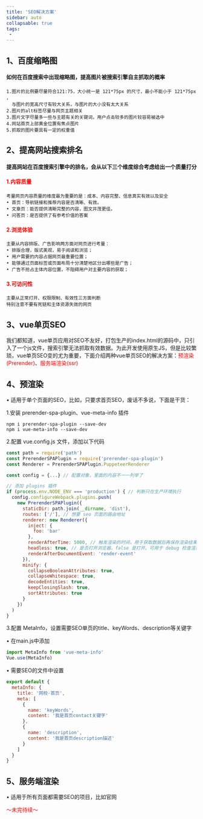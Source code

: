 ```yaml
---
title: 'SEO解决方案'
sidebar: auto
collapsable: true
tags:
 - 
---
```

## 1、百度缩略图
#### 如何在百度搜索中出现缩略图，提高图片被搜索引擎自主抓取的概率
```
1.图片的比例要尽量符合121:75，大小统一是 121*75px 的尺寸，最小不能小于 121*75px ，
  与图片的宽高尺寸有较大关系，与图片的大小没有太大关系
2.图片的alt标签尽量与网页主题相关
3.图片文字尽量多一些与主题有关的关键词，用户点击较多的图片较容易被选中
4.网站首页上部黄金位置有焦点图片
5.抓取的图片要具有一定的权重值
```

## 2、提高网站搜索排名
#### 提高网站在百度搜索引擎中的排名，会从以下三个维度综合考虑给出一个质量打分
#### <font color='red'>1.内容质量</font>
```
考量网页内容质量的维度最为重要的是：成本、内容完整、信息真实有效以及安全
• 首页：导航链接和推荐内容是否清晰、有效。
• 文章页：能否提供清晰完整的内容，图文并茂更佳。
• 问答页：是否提供了有参考价值的答案
```
#### <font color='red'>2.浏览体验</font>
```
主要从内容排版、广告影响两方面对网页进行考量：
• 排版合理，版式美观，易于阅读和浏览；
• 用户需要的内容占据网页最重要位置；
• 能够通过页面标签或页面布局十分清楚地区分出哪些是广告；
• 广告不抢占主体内容位置，不阻碍用户对主要内容的获取；
```
#### <font color='red'>3.可访问性</font>
```
主要从正常打开、权限限制、有效性三方面判断
特别注意不要有死链和主体资源失效的网页
```

## 3、vue单页SEO
我们都知道，vue单页应用对SEO不友好，打包生产的index.html的源码中，只引入了一个js文件，搜索引擎无法抓取有效数据。为此开发使用原生JS，但是比较繁琐，vue单页SEO变的尤为重要，下面介绍两种vue单页SEO的解决方案：<font color='red'>预渲染(Prerender)</font>、<font color='red'>服务端渲染(ssr)</font>

## 4、预渲染
• 适用于单个页面的SEO，比如，只要求首页SEO，废话不多说，下面是干货：

1.安装 prerender-spa-plugin、vue-meta-info 插件
```
npm i prerender-spa-plugin --save-dev
npm i vue-meta-info --save-dev
```
2.配置 vue.config.js 文件，添加以下代码
```js
const path = require('path')
const PrerenderSPAPlugin = require('prerender-spa-plugin')
const Renderer = PrerenderSPAPlugin.PuppeteerRenderer

const config = {...} // 配置对象，里面的内容不一一列举了

// 添加 plugins 插件
if (process.env.NODE_ENV === 'production') { // 判断只在生产环境执行
  config.configureWebpack.plugins.push(
    new PrerenderSPAPlugin({
      staticDir: path.join(__dirname, 'dist'),
      routes: ['/'], // 想要 seo 页面的路由地址
      renderer: new Renderer({
        inject: {
          foo: 'bar'
        },
        renderAfterTime: 5000, // 触发渲染的时间，用于获取数据后再保存渲染结果
        headless: true, // 是否打开浏览器，false 是打开。可用于 debug 检查渲染结果
        renderAfterDocumentEvent: 'render-event'
      }),
      minify: {
        collapseBooleanAttributes: true,
        collapseWhitespace: true,
        decodeEntities: true,
        keepClosingSlash: true,
        sortAttributes: true
      }
    })
  )
}
```
3.配置 MetaInfo，设置需要SEO单页的title、keyWords、description等关键字

• 在main.js中添加
```js
import MetaInfo from 'vue-meta-info'
Vue.use(MetaInfo)
```
• 需要SEO的文件中设置
```js
export default {
  metaInfo: {
    title: '网校-首页',
    meta: [
      {
        name: 'keyWords',
        content: '我是首页contact关键字'
      },
      {
        name: 'description',
        content: '我是首页description描述'
      }
    ]
  }
}

```

## 5、服务端渲染
• 适用于所有页面都需要SEO的项目，比如官网

<font color='red'>～未完待续～</font>